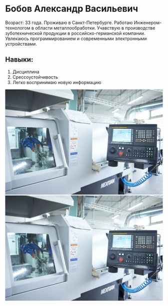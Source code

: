 # Бобов Александр Васильевич
  Возраст:  33 года. Проживаю в Санкт-Петербурге. Работаю Инженером-технологом в области металлообработки. 
Учавствую в производстве зуботехнической продукции в российско-германской компании. Увлекаюсь программированием и современными электронными устройствами.
	
## Навыки:
1. Дисциплина
1. Срессоустойчивость
1. Легко воспринимаю новую информацию

![Photo](img\about.jpg) 
![logo](https://github.com/AleksandrBobov/Git-diplom/blob/main/img/about.jpg)
